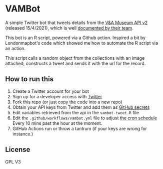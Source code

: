 # VAMBot

A simple Twitter bot that tweets details from the [V&A Museum API v2](https://www.vam.ac.uk/blog/digital/va-launches-new-developer-api) (released 15/4/2021), which is well [documented by their team](https://developers.vam.ac.uk/guide/v2/welcome.html).

This bot is an R script, powered via a Github action. Inspired a bit by Londonmapbot's code which showed me how to automate the R script via an action. 

This script calls a random object from the collections with an image attached, constructs a tweet and sends it with the url for the record.

## How to run this


1. Create a Twitter account for your bot
2. Sign up for a developer access with [Twitter](https://developer.twitter.com/en/apply-for-access)
3. Fork this repo (or just copy the code into a new repo)
4. Obtain your API keys from Twitter and add them as [GitHub secrets](https://docs.github.com/en/actions/reference/encrypted-secrets)
5. Edit variables retrieved from the api in the `vambot-tweet.R` file 
6. Edit the `.github/workflows/vambot.yml` file to adjust [the cron schedule](https://crontab.guru/#10_*_*_*_*) Every 10 mins past the hour at the moment.
7. GitHub Actions run or throw a tantrum (if your keys are wrong for instance.)

## License
GPL V3
